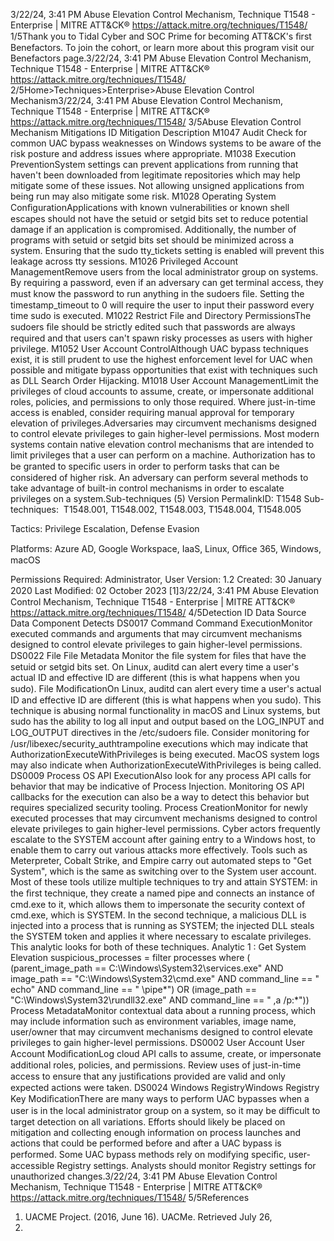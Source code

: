 3/22/24, 3:41 PM Abuse Elevation Control Mechanism, Technique T1548 - Enterprise | MITRE ATT&CK®
https://attack.mitre.org/techniques/T1548/ 1/5Thank you to Tidal Cyber and SOC Prime for becoming ATT&CK's ﬁrst Benefactors. To join the cohort, or learn more about this program visit our
Benefactors page.3/22/24, 3:41 PM Abuse Elevation Control Mechanism, Technique T1548 - Enterprise | MITRE ATT&CK®
https://attack.mitre.org/techniques/T1548/ 2/5Home>Techniques>Enterprise>Abuse Elevation Control Mechanism3/22/24, 3:41 PM Abuse Elevation Control Mechanism, Technique T1548 - Enterprise | MITRE ATT&CK®
https://attack.mitre.org/techniques/T1548/ 3/5Abuse Elevation Control Mechanism
Mitigations
ID Mitigation Description
M1047 Audit Check for common UAC bypass weaknesses on Windows systems to be aware of the risk posture and
address issues where appropriate.
M1038 Execution
PreventionSystem settings can prevent applications from running that haven't been downloaded from legitimate
repositories which may help mitigate some of these issues. Not allowing unsigned applications from
being run may also mitigate some risk.
M1028 Operating System
ConﬁgurationApplications with known vulnerabilities or known shell escapes should not have the setuid or setgid
bits set to reduce potential damage if an application is compromised. Additionally, the number of
programs with setuid or setgid bits set should be minimized across a system. Ensuring that the sudo
tty\_tickets setting is enabled will prevent this leakage across tty sessions.
M1026 Privileged Account
ManagementRemove users from the local administrator group on systems.
By requiring a password, even if an adversary can get terminal access, they must know the password
to run anything in the sudoers ﬁle. Setting the timestamp\_timeout to 0 will require the user to input their
password every time sudo is executed.
M1022 Restrict File and
Directory
PermissionsThe sudoers ﬁle should be strictly edited such that passwords are always required and that users can't
spawn risky processes as users with higher privilege.
M1052 User Account
ControlAlthough UAC bypass techniques exist, it is still prudent to use the highest enforcement level for UAC
when possible and mitigate bypass opportunities that exist with techniques such as DLL Search Order
Hijacking.
M1018 User Account
ManagementLimit the privileges of cloud accounts to assume, create, or impersonate additional roles, policies, and
permissions to only those required. Where just-in-time access is enabled, consider requiring manual
approval for temporary elevation of privileges.Adversaries may circumvent mechanisms designed to control elevate privileges to gain higher-level permissions. Most modern systems
contain native elevation control mechanisms that are intended to limit privileges that a user can perform on a machine. Authorization has to
be granted to speciﬁc users in order to perform tasks that can be considered of higher risk. An adversary can perform several methods to
take advantage of built-in control mechanisms in order to escalate privileges on a system.Sub-techniques (5)
Version PermalinkID: T1548
Sub-techniques:  T1548.001, T1548.002, T1548.003, T1548.004, T1548.005

Tactics: Privilege Escalation, Defense Evasion

Platforms: Azure AD, Google Workspace, IaaS, Linux, Oﬃce 365, Windows, macOS

Permissions Required: Administrator, User
Version: 1.2
Created: 30 January 2020
Last Modiﬁed: 02 October 2023
[1]3/22/24, 3:41 PM Abuse Elevation Control Mechanism, Technique T1548 - Enterprise | MITRE ATT&CK®
https://attack.mitre.org/techniques/T1548/ 4/5Detection
ID Data Source Data Component Detects
DS0017 Command Command
ExecutionMonitor executed commands and arguments that may circumvent mechanisms
designed to control elevate privileges to gain higher-level permissions.
DS0022 File File Metadata Monitor the ﬁle system for ﬁles that have the setuid or setgid bits set. On Linux, auditd
can alert every time a user's actual ID and effective ID are different (this is what
happens when you sudo).
File
ModiﬁcationOn Linux, auditd can alert every time a user's actual ID and effective ID are different
(this is what happens when you sudo). This technique is abusing normal functionality
in macOS and Linux systems, but sudo has the ability to log all input and output
based on the LOG\_INPUT and LOG\_OUTPUT directives in the /etc/sudoers ﬁle.
Consider monitoring for /usr/libexec/security\_authtrampoline executions which
may indicate that AuthorizationExecuteWithPrivileges is being executed. MacOS
system logs may also indicate when AuthorizationExecuteWithPrivileges is being
called.
DS0009 Process OS API
ExecutionAlso look for any process API calls for behavior that may be indicative of Process
Injection. Monitoring OS API callbacks for the execution can also be a way to detect
this behavior but requires specialized security tooling.
Process
CreationMonitor for newly executed processes that may circumvent mechanisms designed to
control elevate privileges to gain higher-level permissions. Cyber actors frequently
escalate to the SYSTEM account after gaining entry to a Windows host, to enable
them to carry out various attacks more effectively. Tools such as Meterpreter, Cobalt
Strike, and Empire carry out automated steps to "Get System", which is the same as
switching over to the System user account. Most of these tools utilize multiple
techniques to try and attain SYSTEM: in the ﬁrst technique, they create a named pipe
and connects an instance of cmd.exe to it, which allows them to impersonate the
security context of cmd.exe, which is SYSTEM. In the second technique, a malicious
DLL is injected into a process that is running as SYSTEM; the injected DLL steals the
SYSTEM token and applies it where necessary to escalate privileges. This analytic
looks for both of these techniques.
Analytic 1 : Get System Elevation
suspicious\_processes = filter processes where ( (parent\_image\_path ==
C:\Windows\System32\services.exe" AND image\_path ==
"C:\Windows\System32\cmd.exe" AND command\_line == " echo" AND
command\_line == " \pipe\*") OR (image\_path ==
"C:\Windows\System32\rundll32.exe" AND command\_line == " ,a /p:\*"))
Process
MetadataMonitor contextual data about a running process, which may include information such
as environment variables, image name, user/owner that may circumvent mechanisms
designed to control elevate privileges to gain higher-level permissions.
DS0002 User Account User Account
ModiﬁcationLog cloud API calls to assume, create, or impersonate additional roles, policies, and
permissions. Review uses of just-in-time access to ensure that any justiﬁcations
provided are valid and only expected actions were taken.
DS0024 Windows RegistryWindows
Registry Key
ModiﬁcationThere are many ways to perform UAC bypasses when a user is in the local
administrator group on a system, so it may be diﬃcult to target detection on all
variations. Efforts should likely be placed on mitigation and collecting enough
information on process launches and actions that could be performed before and after
a UAC bypass is performed. Some UAC bypass methods rely on modifying speciﬁc,
user-accessible Registry settings. Analysts should monitor Registry settings for
unauthorized changes.3/22/24, 3:41 PM Abuse Elevation Control Mechanism, Technique T1548 - Enterprise | MITRE ATT&CK®
https://attack.mitre.org/techniques/T1548/ 5/5References
1. UACME Project. (2016, June 16). UACMe. Retrieved July 26,
2016.